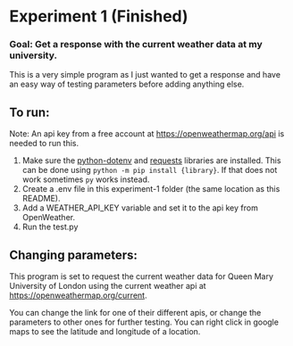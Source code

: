# Experiment 1 (Finished)
### Goal: Get a response with the current weather data at my university.
This is a very simple program as I just wanted to get a response and have an easy way of testing parameters before adding anything else.

## To run:
Note: An api key from a free account at https://openweathermap.org/api is needed to run this.
1. Make sure the [python-dotenv](https://pypi.org/project/python-dotenv/) and [requests](https://pypi.org/project/requests/) libraries are installed. This can be done using `python -m pip install {library}`. If that does not work sometimes `py` works instead.
1. Create a .env file in this experiment-1 folder (the same location as this README).
2. Add a WEATHER_API_KEY variable and set it to the api key from OpenWeather.
3. Run the test.py

## Changing parameters:
This program is set to request the current weather data for Queen Mary University of London using the current weather api at https://openweathermap.org/current.

You can change the link for one of their different apis, or change the parameters to other ones for further testing.  You can right click in google maps to see the latitude and longitude of a location.
